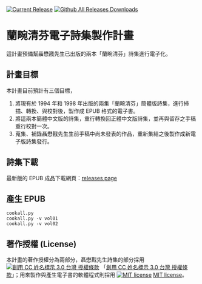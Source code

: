 [![Current Release](https://img.shields.io/github/release/jlnieh/sweetsmelloforchid.svg)](https://github.com/jlnieh/sweetsmelloforchid/releases/latest)
[![Github All Releases Downloads](https://img.shields.io/github/downloads/jlnieh/sweetsmelloforchid/total.svg?colorB=A9A9A9)](https://github.com/jlnieh/sweetsmelloforchid/releases/)

# 蘭畹清芬電子詩集製作計畫
這計畫預備幫聶懋戡先生已出版的兩本「蘭畹清芬」詩集進行電子化。

## 計畫目標
本計畫目前預計有三個目標，
1. 將現有於 1994 年和 1998 年出版的兩集「蘭畹清芬」簡體版詩集，進行掃描、轉換、與校對後，製作成 EPUB 格式的電子書。
2. 將這兩本簡體中文版的詩集，重行轉換回正體中文版詩集，並再與留存之手稿重行校對一次。
3. 蒐集、補錄聶懋戡先生生前手稿中尚未發表的作品，重新集結之後製作成新電子版詩集發行。

## 詩集下載
最新版的 EPUB 成品下載網頁：[releases page](https://github.com/jlnieh/sweetsmelloforchid/releases)

## 產生 EPUB
```
cookall.py
cookall.py -v vol01
cookall.py -v vol02
```
## 著作授權 (License)
本計畫的著作授權分為兩部分，聶懋戡先生詩集的部分採用 [![創用 CC 姓名標示 3.0 台灣 授權條款](https://i.creativecommons.org/l/by/3.0/tw/88x31.png)](https://creativecommons.org/licenses/by/3.0/tw//) 「[創用 CC 姓名標示 3.0 台灣 授權條款](https://creativecommons.org/licenses/by/3.0/tw//)」；用來製作與產生電子書的軟體程式則採用 [![MIT license](https://img.shields.io/github/license/jlnieh/sweetsmelloforchid.svg)](LICENSE) [MIT license](LICENSE)。

